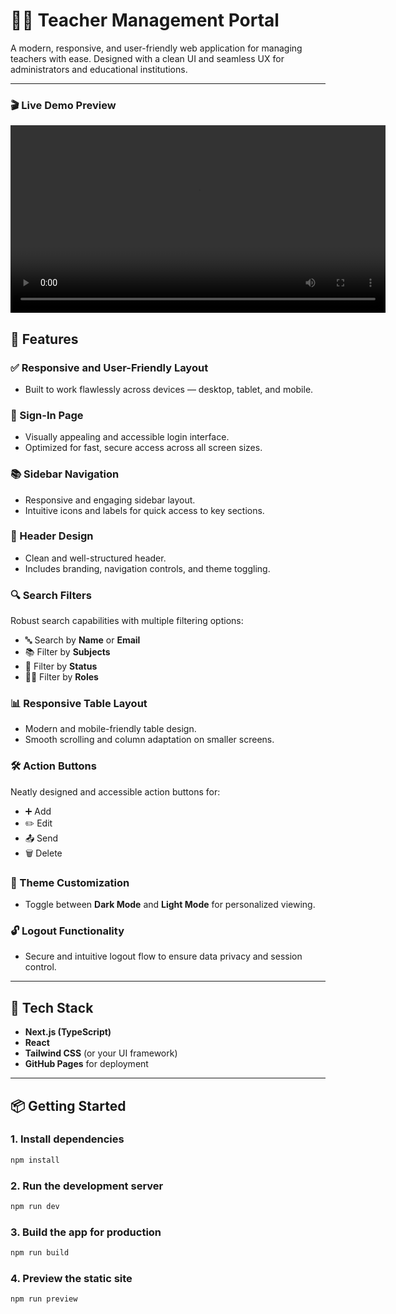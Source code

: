 # 👩‍🏫 Teacher Management Portal

A modern, responsive, and user-friendly web application for managing teachers with ease. Designed with a clean UI and seamless UX for administrators and educational institutions.

---

### 🎬 Live Demo Preview

<video src="./public/demo.mp4" controls width="600"></video>


## 🚀 Features

### ✅ Responsive and User-Friendly Layout
- Built to work flawlessly across devices — desktop, tablet, and mobile.

### 🔐 Sign-In Page
- Visually appealing and accessible login interface.
- Optimized for fast, secure access across all screen sizes.

### 📚 Sidebar Navigation
- Responsive and engaging sidebar layout.
- Intuitive icons and labels for quick access to key sections.

### 🧭 Header Design
- Clean and well-structured header.
- Includes branding, navigation controls, and theme toggling.

### 🔍 Search Filters
Robust search capabilities with multiple filtering options:
- 🔤 Search by **Name** or **Email**
- 📚 Filter by **Subjects**
- 🚦 Filter by **Status**
- 🧑‍🏫 Filter by **Roles**

### 📊 Responsive Table Layout
- Modern and mobile-friendly table design.
- Smooth scrolling and column adaptation on smaller screens.

### 🛠️ Action Buttons
Neatly designed and accessible action buttons for:
- ➕ Add
- ✏️ Edit
- 📤 Send
- 🗑️ Delete

### 🎨 Theme Customization
- Toggle between **Dark Mode** and **Light Mode** for personalized viewing.

### 🔓 Logout Functionality
- Secure and intuitive logout flow to ensure data privacy and session control.

---

## 🧱 Tech Stack

- **Next.js (TypeScript)**
- **React**
- **Tailwind CSS** (or your UI framework)
- **GitHub Pages** for deployment

---

## 📦 Getting Started

### 1. Install dependencies

```bash
npm install
```

### 2. Run the development server

```bash
npm run dev
```

### 3. Build the app for production

```bash
npm run build
```

### 4. Preview the static site

```bash
npm run preview
```
